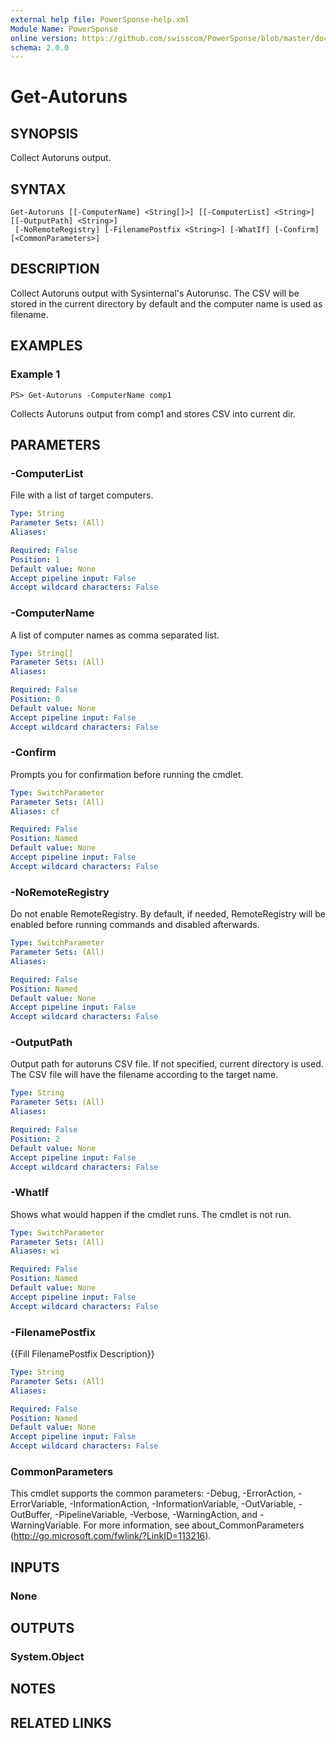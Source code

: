 ```yaml
---
external help file: PowerSponse-help.xml
Module Name: PowerSponse
online version: https://github.com/swisscom/PowerSponse/blob/master/docs/Get-Autoruns.md
schema: 2.0.0
---
```


# Get-Autoruns

## SYNOPSIS
Collect Autoruns output.

## SYNTAX

```
Get-Autoruns [[-ComputerName] <String[]>] [[-ComputerList] <String>] [[-OutputPath] <String>]
 [-NoRemoteRegistry] [-FilenamePostfix <String>] [-WhatIf] [-Confirm] [<CommonParameters>]
```

## DESCRIPTION
Collect Autoruns output with Sysinternal's Autorunsc.
The CSV will be stored in the current directory by default and
the computer name is used as filename.

## EXAMPLES

### Example 1
```
PS> Get-Autoruns -ComputerName comp1
```

Collects Autoruns output from comp1 and stores CSV into current dir.

## PARAMETERS

### -ComputerList
File with a list of target computers.

```yaml
Type: String
Parameter Sets: (All)
Aliases:

Required: False
Position: 1
Default value: None
Accept pipeline input: False
Accept wildcard characters: False
```

### -ComputerName
A list of computer names as comma separated list.

```yaml
Type: String[]
Parameter Sets: (All)
Aliases:

Required: False
Position: 0
Default value: None
Accept pipeline input: False
Accept wildcard characters: False
```

### -Confirm
Prompts you for confirmation before running the cmdlet.

```yaml
Type: SwitchParameter
Parameter Sets: (All)
Aliases: cf

Required: False
Position: Named
Default value: None
Accept pipeline input: False
Accept wildcard characters: False
```

### -NoRemoteRegistry
Do not enable RemoteRegistry. By default, if needed, RemoteRegistry will be enabled before running commands and disabled afterwards.

```yaml
Type: SwitchParameter
Parameter Sets: (All)
Aliases:

Required: False
Position: Named
Default value: None
Accept pipeline input: False
Accept wildcard characters: False
```

### -OutputPath
Output path for autoruns CSV file. If not specified, current directory is used.
The CSV file will have the filename according to the target name.

```yaml
Type: String
Parameter Sets: (All)
Aliases:

Required: False
Position: 2
Default value: None
Accept pipeline input: False
Accept wildcard characters: False
```

### -WhatIf
Shows what would happen if the cmdlet runs.
The cmdlet is not run.

```yaml
Type: SwitchParameter
Parameter Sets: (All)
Aliases: wi

Required: False
Position: Named
Default value: None
Accept pipeline input: False
Accept wildcard characters: False
```

### -FilenamePostfix
{{Fill FilenamePostfix Description}}

```yaml
Type: String
Parameter Sets: (All)
Aliases:

Required: False
Position: Named
Default value: None
Accept pipeline input: False
Accept wildcard characters: False
```

### CommonParameters
This cmdlet supports the common parameters: -Debug, -ErrorAction, -ErrorVariable, -InformationAction, -InformationVariable, -OutVariable, -OutBuffer, -PipelineVariable, -Verbose, -WarningAction, and -WarningVariable. For more information, see about_CommonParameters (http://go.microsoft.com/fwlink/?LinkID=113216).

## INPUTS

### None

## OUTPUTS

### System.Object

## NOTES

## RELATED LINKS
